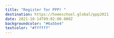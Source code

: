 ```yaml
---
title: "Register for PPP! "
destination: https://homeschool.global/ppp2021
date: 2021-10-14T09:02:00.000Z
backgroundcolor: "#6a5be4"
textcolor: "#ffffff"
---
```

